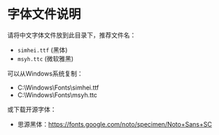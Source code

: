 # 字体文件说明

请将中文字体文件放到此目录下，推荐文件名：
- `simhei.ttf` (黑体)
- `msyh.ttc` (微软雅黑)

可以从Windows系统复制：
- C:\Windows\Fonts\simhei.ttf
- C:\Windows\Fonts\msyh.ttc

或下载开源字体：
- 思源黑体：https://fonts.google.com/noto/specimen/Noto+Sans+SC